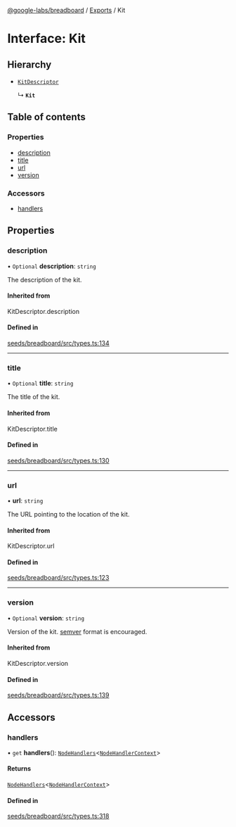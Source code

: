 [@google-labs/breadboard](../README.md) / [Exports](../modules.md) / Kit

# Interface: Kit

## Hierarchy

- [`KitDescriptor`](../modules.md#kitdescriptor)

  ↳ **`Kit`**

## Table of contents

### Properties

- [description](Kit.md#description)
- [title](Kit.md#title)
- [url](Kit.md#url)
- [version](Kit.md#version)

### Accessors

- [handlers](Kit.md#handlers)

## Properties

### description

• `Optional` **description**: `string`

The description of the kit.

#### Inherited from

KitDescriptor.description

#### Defined in

[seeds/breadboard/src/types.ts:134](https://github.com/google/labs-prototypes/blob/99919d5/seeds/breadboard/src/types.ts#L134)

___

### title

• `Optional` **title**: `string`

The title of the kit.

#### Inherited from

KitDescriptor.title

#### Defined in

[seeds/breadboard/src/types.ts:130](https://github.com/google/labs-prototypes/blob/99919d5/seeds/breadboard/src/types.ts#L130)

___

### url

• **url**: `string`

The URL pointing to the location of the kit.

#### Inherited from

KitDescriptor.url

#### Defined in

[seeds/breadboard/src/types.ts:123](https://github.com/google/labs-prototypes/blob/99919d5/seeds/breadboard/src/types.ts#L123)

___

### version

• `Optional` **version**: `string`

Version of the kit.
[semver](https://semver.org/) format is encouraged.

#### Inherited from

KitDescriptor.version

#### Defined in

[seeds/breadboard/src/types.ts:139](https://github.com/google/labs-prototypes/blob/99919d5/seeds/breadboard/src/types.ts#L139)

## Accessors

### handlers

• `get` **handlers**(): [`NodeHandlers`](../modules.md#nodehandlers)<[`NodeHandlerContext`](NodeHandlerContext.md)\>

#### Returns

[`NodeHandlers`](../modules.md#nodehandlers)<[`NodeHandlerContext`](NodeHandlerContext.md)\>

#### Defined in

[seeds/breadboard/src/types.ts:318](https://github.com/google/labs-prototypes/blob/99919d5/seeds/breadboard/src/types.ts#L318)
